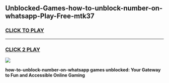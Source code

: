 
## Unblocked-Games-how-to-unblock-number-on-whatsapp-Play-Free-mtk37
<h3>
<a href="https://premium76.site?title=how-to-unblock-number-on-whatsapp&ref=21A">CLICK TO PLAY</a></h3>
<hr>

<h3>
<a href="https://premium76.site?title=how-to-unblock-number-on-whatsapp&ref=21A">CLICK 2 PLAY</a>
  
</h3>

<a href="https://premium76.site?title=how-to-unblock-number-on-whatsapp&ref=21A"><img src="https://clearcache.store/games.png"></a>


**how-to-unblock-number-on-whatsapp games unblocked: Your Gateway to Fun and Accessible Online Gaming**

